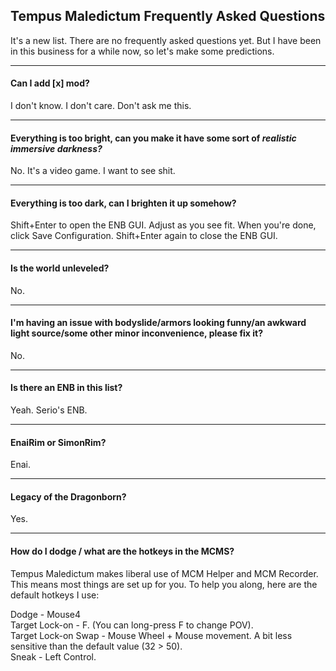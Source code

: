 ## Tempus Maledictum Frequently Asked Questions



It's a new list. There are no frequently asked questions yet. But I have been in this business for a while now, so let's make some predictions.

---

#### Can I add [x] mod?

I don't know. I don't care. Don't ask me this.

---

#### Everything is too bright, can you make it have some sort of *realistic immersive darkness?*

No. It's a video game. I want to see shit.

---

#### Everything is too dark, can I brighten it up somehow?

Shift+Enter to open the ENB GUI. Adjust as you see fit. When you're done, click Save Configuration. Shift+Enter again to close the ENB GUI.

---

#### Is the world unleveled?

No.

---

#### I'm having an issue with bodyslide/armors looking funny/an awkward light source/some other minor inconvenience, please fix it?

No.

---

#### Is there an ENB in this list?

Yeah. Serio's ENB.

---

#### EnaiRim or SimonRim?

Enai.

---

#### Legacy of the Dragonborn?

Yes.

---

#### How do I dodge / what are the hotkeys in the MCMS?

Tempus Maledictum makes liberal use of MCM Helper and MCM Recorder. This means most things are set up for you. To help you along, here are the default hotkeys I use:

Dodge - Mouse4  
Target Lock-on - F. (You can long-press F to change POV).  
Target Lock-on Swap - Mouse Wheel + Mouse movement. A bit less sensitive than the default value (32 > 50).  
Sneak - Left Control.  
